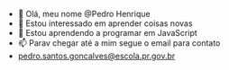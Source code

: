 - 👋 Olá, meu nome @Pedro Henrique
- 👀 Estou interessado em aprender coisas novas
- 🌱 Estou aprendendo a programar em JavaScript
- 📫 Parav chegar até a mim segue o email para contato
- pedro.santos.goncalves@escola.pr.gov.br
